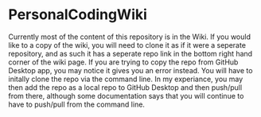 # PersonalCodingWiki
Currently most of the content of this repository is in the Wiki. If you would like to a copy of the wiki, you will need to clone it as if it were a seperate repository, and as such it has a seperate repo link in the bottom right hand corner of the wiki page. 
If you are trying to copy the repo from GitHub Desktop app, you may notice it gives you an error instead. You will have to initally clone the repo via the command line. In my experiance, you may then add the repo as a local repo to GitHub Desktop and then push/pull from there, although some documentation says that you will continue to have to push/pull from the command line.
